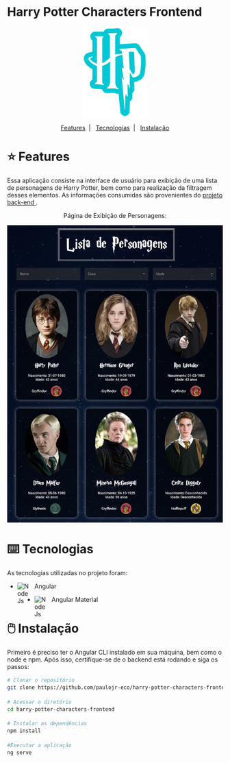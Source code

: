 # Harry Potter Characters Frontend

<div align="center">
  <img width="150px" src="src/assets/docs/logo.png">
</div>

<p align="center">
  <a href="#star-features">Features</a>&nbsp;&nbsp;|&nbsp;&nbsp;
  <a href="#keyboard-tecnologias">Tecnologias</a>&nbsp;&nbsp;|&nbsp;&nbsp;
  <a href="#computer_mouse-instalação">Instalação</a>
</p>

# :star: Features

Essa aplicação consiste na interface de usuário para exibição de uma lista de personagens de Harry Potter, bem como para realização da filtragem desses elementos. As informações consumidas são provenientes do <a href="https://github.com/paulojr-eco/harry-potter-characters-backend" target="_blank"> projeto back-end </a>.

<div align="center">

  Página de Exibição de Personagens:

  <img width="800px" src="src/assets/docs/list-view.png"/>

</div>

# :keyboard: Tecnologias

As tecnologias utilizadas no projeto foram:

<div>

- <img align="left" alt="NodeJs" width="30px" style="padding-right:10px;" src="https://cdn.jsdelivr.net/gh/devicons/devicon/icons/angularjs/angularjs-original.svg" /> Angular

- <img align="left" alt="NodeJs" width="30px" style="padding-right:10px;" src="https://material.angular.io/assets/img/angular-material-logo.svg" /> Angular Material

<div>

# :computer_mouse: Instalação

Primeiro é preciso ter o Angular CLI instalado em sua máquina, bem como o node e npm. Após isso, certifique-se de o backend está rodando e siga os passos:

```bash
# Clonar o repositório
git clone https://github.com/paulojr-eco/harry-potter-characters-frontend.git

# Acessar o diretório
cd harry-potter-characters-frontend

# Instalar as dependências
npm install

#Executar a aplicação
ng serve
```
